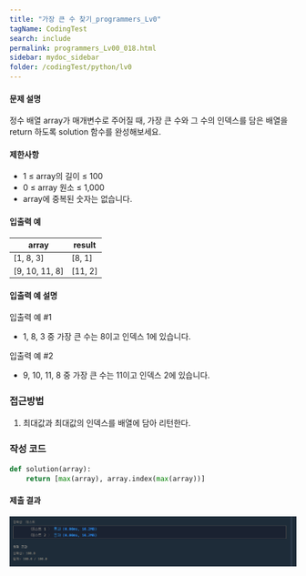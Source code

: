 ```yaml
---
title: "가장 큰 수 찾기_programmers_Lv0"
tagName: CodingTest
search: include
permalink: programmers_Lv00_018.html
sidebar: mydoc_sidebar
folder: /codingTest/python/lv0
---
```



#### 문제 설명 <br>

정수 배열 array가 매개변수로 주어질 때, 가장 큰 수와 그 수의 인덱스를 담은 배열을 return 하도록 solution 함수를 완성해보세요.

#### 제한사항 <br>

- 1 ≤ array의 길이 ≤ 100
- 0 ≤ array 원소 ≤ 1,000
- array에 중복된 숫자는 없습니다.

#### 입출력 예 <br>
  
array|	result
---|---
[1, 8, 3]|	[8, 1]
[9, 10, 11, 8]|	[11, 2]

#### 입출력 예 설명 <br>

입출력 예 #1
- 1, 8, 3 중 가장 큰 수는 8이고 인덱스 1에 있습니다.

입출력 예 #2
- 9, 10, 11, 8 중 가장 큰 수는 11이고 인덱스 2에 있습니다.

### 접근방법 <br>

1. 최대값과 최대값의 인덱스를 배열에 담아 리턴한다.

### 작성 코드 <br>

```python
def solution(array):
    return [max(array), array.index(max(array))]
```

#### 제출 결과

![제출 결과](\images\programmers_Lv00_018.png)



